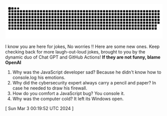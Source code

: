 <picture>
  <source media="(prefers-color-scheme: dark)" srcset="https://raw.githubusercontent.com/platane/platane/output/github-contribution-grid-snake-dark.svg">
  <source media="(prefers-color-scheme: light)" srcset="https://raw.githubusercontent.com/platane/platane/output/github-contribution-grid-snake.svg">
  <img alt="github contribution grid snake animation" src="https://raw.githubusercontent.com/platane/platane/output/github-contribution-grid-snake.svg">
</picture>


I know you are here for jokes, No worries !!
Here are some new ones. Keep checking back for more laugh-out-loud jokes, brought to you by the dynamic duo of Chat GPT and GitHub Actions! __If they are not funny, blame OpenAI__
 
1. Why was the JavaScript developer sad? Because he didn't know how to console.log his emotions.
2. Why did the cybersecurity expert always carry a pencil and paper? In case he needed to draw his firewall.
3. How do you comfort a JavaScript bug? You console it.
4. Why was the computer cold? It left its Windows open.
 
[ 
Sun Mar  3 00:19:52 UTC 2024
 ]

